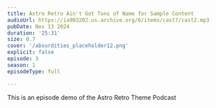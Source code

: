 ```yaml
---
title: Astro Retro Ain't Got Tons of Name for Sample Content
audioUrl: https://ia903202.us.archive.org/6/items/cast7/cast2.mp3
pubDate: Nov 13 2024
duration: '25:31'
size: 0.7
cover: '/absurdities_placeholder12.png'
explicit: false
episode: 3
season: 1
episodeType: full

---
```

This is an episode demo of the Astro Retro Theme Podcast
